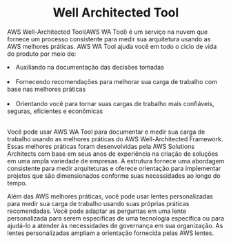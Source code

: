 <h1 align="center">Well Architected Tool</h1>

AWS Well-Architected Tool(AWS WA Tool) é um serviço na nuvem que fornece um processo consistente para medir sua arquitetura usando as AWS melhores práticas. AWS WA Tool ajuda você em todo o ciclo de vida do produto por meio de:

<li>Auxiliando na documentação das decisões tomadas</li><br>
<li>Fornecendo recomendações para melhorar sua carga de trabalho com base nas melhores práticas</li><br>
<li>Orientando você para tornar suas cargas de trabalho mais confiáveis, seguras, eficientes e econômicas</li><br>

Você pode usar AWS WA Tool para documentar e medir sua carga de trabalho usando as melhores práticas do AWS Well-Architected Framework. Essas melhores práticas foram desenvolvidas pela AWS Solutions Architects com base em seus anos de experiência na criação de soluções em uma ampla variedade de empresas. A estrutura fornece uma abordagem consistente para medir arquiteturas e oferece orientação para implementar projetos que são dimensionados conforme suas necessidades ao longo do tempo.

Além das AWS melhores práticas, você pode usar lentes personalizadas para medir sua carga de trabalho usando suas próprias práticas recomendadas. Você pode adaptar as perguntas em uma lente personalizada para serem específicas de uma tecnologia específica ou para ajudá-lo a atender às necessidades de governança em sua organização. As lentes personalizadas ampliam a orientação fornecida pelas AWS lentes.